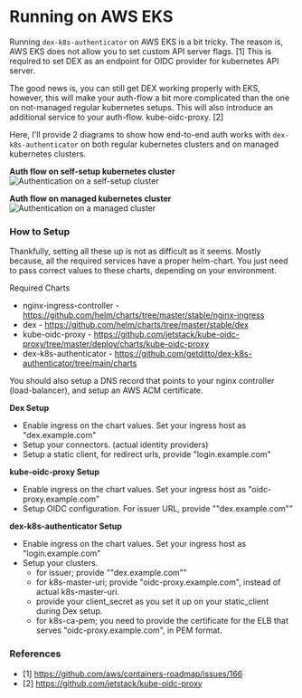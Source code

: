 # Running on AWS EKS

Running `dex-k8s-authenticator` on AWS EKS is a bit tricky. The reason is, AWS EKS does not allow you to set custom API server flags. [1] This is required to set DEX as an endpoint for OIDC provider for kubernetes API server.

The good news is, you can still get DEX working properly with EKS, however, this will make your auth-flow a bit more complicated than the one on not-managed regular kubernetes setups. This will also introduce an additional service to your auth-flow. kube-oidc-proxy. [2]

Here, I'll provide 2 diagrams to show how end-to-end auth works with `dex-k8s-authenticator` on both regular kubernetes clusters and on managed kubernetes clusters.

**Auth flow on self-setup kubernetes cluster**
![Authentication on a self-setup cluster](/docs/images/auth-regular.jpg)

**Auth flow on managed kubernetes cluster**
![Authentication on a managed cluster](/docs/images/auth-managed.jpg)


### How to Setup

Thankfully, setting all these up is not as difficult as it seems. Mostly because, all the required services have a proper helm-chart. You just need to pass correct values to these charts, depending on your environment.

Required Charts
- nginx-ingress-controller - https://github.com/helm/charts/tree/master/stable/nginx-ingress
- dex - https://github.com/helm/charts/tree/master/stable/dex
- kube-oidc-proxy - https://github.com/jetstack/kube-oidc-proxy/tree/master/deploy/charts/kube-oidc-proxy
- dex-k8s-authenticator - https://github.com/getditto/dex-k8s-authenticator/tree/main/charts

You should also setup a DNS record that points to your nginx controller (load-balancer), and setup an AWS ACM certificate.

**Dex Setup**

- Enable ingress on the chart values. Set your ingress host as "dex.example.com"
- Setup your connectors. (actual identity providers)
- Setup a static client, for redirect urls, provide "login.example.com"

**kube-oidc-proxy Setup**

- Enable ingress on the chart values. Set your ingress host as "oidc-proxy.example.com"
- Setup OIDC configuration. For issuer URL, provide ""dex.example.com""

**dex-k8s-authenticator Setup**

- Enable ingress on the chart values. Set your ingress host as "login.example.com"
- Setup your clusters.
  - for issuer; provide ""dex.example.com""
  - for k8s-master-uri; provide "oidc-proxy.example.com", instead of actual k8s-master-uri.
  - provide your client_secret as you set it up on your static_client during Dex setup.
  - for k8s-ca-pem; you need to provide the certificate for the ELB that serves "oidc-proxy.example.com", in PEM format.

### References

- [1] https://github.com/aws/containers-roadmap/issues/166
- [2] https://github.com/jetstack/kube-oidc-proxy
